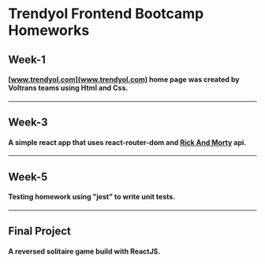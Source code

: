 # Trendyol Frontend Bootcamp Homeworks

## Week-1

#### [www.trendyol.com](www.trendyol.com) home page was created by Voltrans teams using Html and Css.

---

## Week-3

#### A simple react app that uses react-router-dom and [Rick And Morty](https://rickandmortyapi.com/) api.

---

## Week-5

#### Testing homework using "jest" to write unit tests.

---

## Final Project

#### A reversed solitaire game build with ReactJS.
